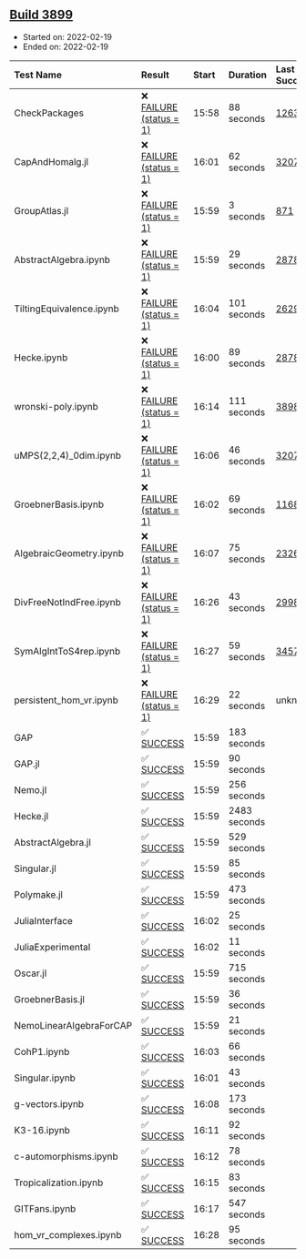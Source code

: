 ## [Build 3899](https://oscarci.mathematik.uni-kl.de/job/oscar-stable/3899/)

* Started on: 2022-02-19
* Ended on: 2022-02-19

| Test Name    | Result | Start | Duration | Last Success | First Failure |
|:-------------|:-------|:------|:---------|:-------------|:--------------|
| CheckPackages | ❌ [FAILURE (status = 1)](https://oscarci.mathematik.uni-kl.de/job/oscar-stable/3899/artifact/logs/build-3899/CheckPackages.log) | 15:58 | 88 seconds | [1263](https://oscarci.mathematik.uni-kl.de/job/oscar-stable/1263/) | [1264](https://oscarci.mathematik.uni-kl.de/job/oscar-stable/1264/) |
| CapAndHomalg.jl | ❌ [FAILURE (status = 1)](https://oscarci.mathematik.uni-kl.de/job/oscar-stable/3899/artifact/logs/build-3899/CapAndHomalg.jl.log) | 16:01 | 62 seconds | [3207](https://oscarci.mathematik.uni-kl.de/job/oscar-stable/3207/) | [3208](https://oscarci.mathematik.uni-kl.de/job/oscar-stable/3208/) |
| GroupAtlas.jl | ❌ [FAILURE (status = 1)](https://oscarci.mathematik.uni-kl.de/job/oscar-stable/3899/artifact/logs/build-3899/GroupAtlas.jl.log) | 15:59 | 3 seconds | [871](https://oscarci.mathematik.uni-kl.de/job/oscar-stable/871/) | [872](https://oscarci.mathematik.uni-kl.de/job/oscar-stable/872/) |
| AbstractAlgebra.ipynb | ❌ [FAILURE (status = 1)](https://oscarci.mathematik.uni-kl.de/job/oscar-stable/3899/artifact/logs/build-3899/AbstractAlgebra.ipynb.log) | 15:59 | 29 seconds | [2878](https://oscarci.mathematik.uni-kl.de/job/oscar-stable/2878/) | [2879](https://oscarci.mathematik.uni-kl.de/job/oscar-stable/2879/) |
| TiltingEquivalence.ipynb | ❌ [FAILURE (status = 1)](https://oscarci.mathematik.uni-kl.de/job/oscar-stable/3899/artifact/logs/build-3899/TiltingEquivalence.ipynb.log) | 16:04 | 101 seconds | [2629](https://oscarci.mathematik.uni-kl.de/job/oscar-stable/2629/) | [2630](https://oscarci.mathematik.uni-kl.de/job/oscar-stable/2630/) |
| Hecke.ipynb | ❌ [FAILURE (status = 1)](https://oscarci.mathematik.uni-kl.de/job/oscar-stable/3899/artifact/logs/build-3899/Hecke.ipynb.log) | 16:00 | 89 seconds | [2878](https://oscarci.mathematik.uni-kl.de/job/oscar-stable/2878/) | [2879](https://oscarci.mathematik.uni-kl.de/job/oscar-stable/2879/) |
| wronski-poly.ipynb | ❌ [FAILURE (status = 1)](https://oscarci.mathematik.uni-kl.de/job/oscar-stable/3899/artifact/logs/build-3899/wronski-poly.ipynb.log) | 16:14 | 111 seconds | [3898](https://oscarci.mathematik.uni-kl.de/job/oscar-stable/3898/) | [3899](https://oscarci.mathematik.uni-kl.de/job/oscar-stable/3899/) |
| uMPS(2,2,4)_0dim.ipynb | ❌ [FAILURE (status = 1)](https://oscarci.mathematik.uni-kl.de/job/oscar-stable/3899/artifact/logs/build-3899/uMPS-2-2-4-_0dim.ipynb.log) | 16:06 | 46 seconds | [3207](https://oscarci.mathematik.uni-kl.de/job/oscar-stable/3207/) | [3208](https://oscarci.mathematik.uni-kl.de/job/oscar-stable/3208/) |
| GroebnerBasis.ipynb | ❌ [FAILURE (status = 1)](https://oscarci.mathematik.uni-kl.de/job/oscar-stable/3899/artifact/logs/build-3899/GroebnerBasis.ipynb.log) | 16:02 | 69 seconds | [1168](https://oscarci.mathematik.uni-kl.de/job/oscar-stable/1168/) | [1169](https://oscarci.mathematik.uni-kl.de/job/oscar-stable/1169/) |
| AlgebraicGeometry.ipynb | ❌ [FAILURE (status = 1)](https://oscarci.mathematik.uni-kl.de/job/oscar-stable/3899/artifact/logs/build-3899/AlgebraicGeometry.ipynb.log) | 16:07 | 75 seconds | [2326](https://oscarci.mathematik.uni-kl.de/job/oscar-stable/2326/) | [2327](https://oscarci.mathematik.uni-kl.de/job/oscar-stable/2327/) |
| DivFreeNotIndFree.ipynb | ❌ [FAILURE (status = 1)](https://oscarci.mathematik.uni-kl.de/job/oscar-stable/3899/artifact/logs/build-3899/DivFreeNotIndFree.ipynb.log) | 16:26 | 43 seconds | [2998](https://oscarci.mathematik.uni-kl.de/job/oscar-stable/2998/) | [2999](https://oscarci.mathematik.uni-kl.de/job/oscar-stable/2999/) |
| SymAlgIntToS4rep.ipynb | ❌ [FAILURE (status = 1)](https://oscarci.mathematik.uni-kl.de/job/oscar-stable/3899/artifact/logs/build-3899/SymAlgIntToS4rep.ipynb.log) | 16:27 | 59 seconds | [3457](https://oscarci.mathematik.uni-kl.de/job/oscar-stable/3457/) | [3458](https://oscarci.mathematik.uni-kl.de/job/oscar-stable/3458/) |
| persistent_hom_vr.ipynb | ❌ [FAILURE (status = 1)](https://oscarci.mathematik.uni-kl.de/job/oscar-stable/3899/artifact/logs/build-3899/persistent_hom_vr.ipynb.log) | 16:29 | 22 seconds | unknown | unknown |
| GAP | ✅ [SUCCESS](https://oscarci.mathematik.uni-kl.de/job/oscar-stable/3899/artifact/logs/build-3899/GAP.log) | 15:59 | 183 seconds |  |  |
| GAP.jl | ✅ [SUCCESS](https://oscarci.mathematik.uni-kl.de/job/oscar-stable/3899/artifact/logs/build-3899/GAP.jl.log) | 15:59 | 90 seconds |  |  |
| Nemo.jl | ✅ [SUCCESS](https://oscarci.mathematik.uni-kl.de/job/oscar-stable/3899/artifact/logs/build-3899/Nemo.jl.log) | 15:59 | 256 seconds |  |  |
| Hecke.jl | ✅ [SUCCESS](https://oscarci.mathematik.uni-kl.de/job/oscar-stable/3899/artifact/logs/build-3899/Hecke.jl.log) | 15:59 | 2483 seconds |  |  |
| AbstractAlgebra.jl | ✅ [SUCCESS](https://oscarci.mathematik.uni-kl.de/job/oscar-stable/3899/artifact/logs/build-3899/AbstractAlgebra.jl.log) | 15:59 | 529 seconds |  |  |
| Singular.jl | ✅ [SUCCESS](https://oscarci.mathematik.uni-kl.de/job/oscar-stable/3899/artifact/logs/build-3899/Singular.jl.log) | 15:59 | 85 seconds |  |  |
| Polymake.jl | ✅ [SUCCESS](https://oscarci.mathematik.uni-kl.de/job/oscar-stable/3899/artifact/logs/build-3899/Polymake.jl.log) | 15:59 | 473 seconds |  |  |
| JuliaInterface | ✅ [SUCCESS](https://oscarci.mathematik.uni-kl.de/job/oscar-stable/3899/artifact/logs/build-3899/JuliaInterface.log) | 16:02 | 25 seconds |  |  |
| JuliaExperimental | ✅ [SUCCESS](https://oscarci.mathematik.uni-kl.de/job/oscar-stable/3899/artifact/logs/build-3899/JuliaExperimental.log) | 16:02 | 11 seconds |  |  |
| Oscar.jl | ✅ [SUCCESS](https://oscarci.mathematik.uni-kl.de/job/oscar-stable/3899/artifact/logs/build-3899/Oscar.jl.log) | 15:59 | 715 seconds |  |  |
| GroebnerBasis.jl | ✅ [SUCCESS](https://oscarci.mathematik.uni-kl.de/job/oscar-stable/3899/artifact/logs/build-3899/GroebnerBasis.jl.log) | 15:59 | 36 seconds |  |  |
| NemoLinearAlgebraForCAP | ✅ [SUCCESS](https://oscarci.mathematik.uni-kl.de/job/oscar-stable/3899/artifact/logs/build-3899/NemoLinearAlgebraForCAP.log) | 15:59 | 21 seconds |  |  |
| CohP1.ipynb | ✅ [SUCCESS](https://oscarci.mathematik.uni-kl.de/job/oscar-stable/3899/artifact/logs/build-3899/CohP1.ipynb.log) | 16:03 | 66 seconds |  |  |
| Singular.ipynb | ✅ [SUCCESS](https://oscarci.mathematik.uni-kl.de/job/oscar-stable/3899/artifact/logs/build-3899/Singular.ipynb.log) | 16:01 | 43 seconds |  |  |
| g-vectors.ipynb | ✅ [SUCCESS](https://oscarci.mathematik.uni-kl.de/job/oscar-stable/3899/artifact/logs/build-3899/g-vectors.ipynb.log) | 16:08 | 173 seconds |  |  |
| K3-16.ipynb | ✅ [SUCCESS](https://oscarci.mathematik.uni-kl.de/job/oscar-stable/3899/artifact/logs/build-3899/K3-16.ipynb.log) | 16:11 | 92 seconds |  |  |
| c-automorphisms.ipynb | ✅ [SUCCESS](https://oscarci.mathematik.uni-kl.de/job/oscar-stable/3899/artifact/logs/build-3899/c-automorphisms.ipynb.log) | 16:12 | 78 seconds |  |  |
| Tropicalization.ipynb | ✅ [SUCCESS](https://oscarci.mathematik.uni-kl.de/job/oscar-stable/3899/artifact/logs/build-3899/Tropicalization.ipynb.log) | 16:15 | 83 seconds |  |  |
| GITFans.ipynb | ✅ [SUCCESS](https://oscarci.mathematik.uni-kl.de/job/oscar-stable/3899/artifact/logs/build-3899/GITFans.ipynb.log) | 16:17 | 547 seconds |  |  |
| hom_vr_complexes.ipynb | ✅ [SUCCESS](https://oscarci.mathematik.uni-kl.de/job/oscar-stable/3899/artifact/logs/build-3899/hom_vr_complexes.ipynb.log) | 16:28 | 95 seconds |  |  |
